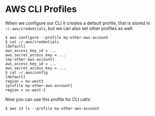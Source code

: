 # AWS CLI Profiles

When we configure our CLI it creates a default profile, that is stored in `~/.aws/credentials`, but we can also set other profiles as well.

```console
$ aws configure --profile my-other-aws-account
$ cat ~/.aws/credentials
[default]
aws_access_key_id = ...
aws_secret_access_key = ...
[my-other-aws-account]
aws_access_key_id = ...
aws_secret_access_key = ...
$ cat ~/.aws/config
[default]
region = eu-west3
[profile my-other-aws-account]
region = us-west-2
```

Now you can use this profile for CLI calls:

```console
$ aws s3 ls --profile my-other-aws-account
```

